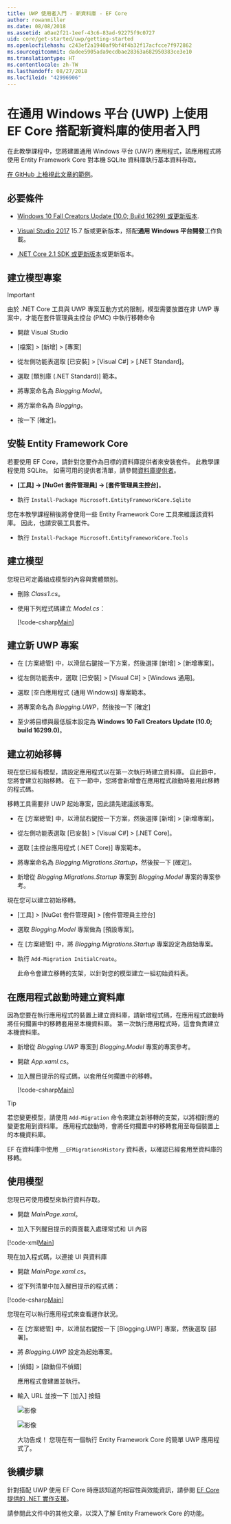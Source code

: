 ```yaml
---
title: UWP 使用者入門 - 新資料庫 - EF Core
author: rowanmiller
ms.date: 08/08/2018
ms.assetid: a0ae2f21-1eef-43c6-83ad-92275f9c0727
uid: core/get-started/uwp/getting-started
ms.openlocfilehash: c243ef2a1940af9bf4f4b32f17acfcce7f972862
ms.sourcegitcommit: dadee5905ada9ecdbae28363a682950383ce3e10
ms.translationtype: HT
ms.contentlocale: zh-TW
ms.lasthandoff: 08/27/2018
ms.locfileid: "42996906"
---
```

# <a name="getting-started-with-ef-core-on-universal-windows-platform-uwp-with-a-new-database"></a>在通用 Windows 平台 (UWP) 上使用 EF Core 搭配新資料庫的使用者入門

在此教學課程中，您將建置通用 Windows 平台 (UWP) 應用程式，該應用程式將使用 Entity Framework Core 對本機 SQLite 資料庫執行基本資料存取。

[在 GitHub 上檢視此文章的範例](https://github.com/aspnet/EntityFramework.Docs/tree/master/samples/core/GetStarted/UWP)。

## <a name="prerequisites"></a>必要條件

* [Windows 10 Fall Creators Update (10.0; Build 16299) 或更新版本](https://support.microsoft.com/en-us/help/4027667/windows-update-windows-10).

* [Visual Studio 2017](https://www.visualstudio.com/downloads/) 15.7 版或更新版本，搭配**通用 Windows 平台開發**工作負載。

* [.NET Core 2.1 SDK 或更新版本](https://www.microsoft.com/net/core)或更新版本。

## <a name="create-a-model-project"></a>建立模型專案

> [!IMPORTANT]
> 由於 .NET Core 工具與 UWP 專案互動方式的限制，模型需要放置在非 UWP 專案中，才能在套件管理員主控台 (PMC) 中執行移轉命令

* 開啟 Visual Studio

* [檔案] > [新增] > [專案]

* 從左側功能表選取 [已安裝] > [Visual C#] > [.NET Standard]。

* 選取 [類別庫 (.NET Standard)] 範本。

* 將專案命名為 *Blogging.Model*。

* 將方案命名為 *Blogging*。

* 按一下 [確定]。

## <a name="install-entity-framework-core"></a>安裝 Entity Framework Core

若要使用 EF Core，請針對您要作為目標的資料庫提供者來安裝套件。 此教學課程使用 SQLite。 如需可用的提供者清單，請參閱[資料庫提供者](../../providers/index.md)。

* **[工具] -> [NuGet 套件管理員] -> [套件管理員主控台]**。

* 執行 `Install-Package Microsoft.EntityFrameworkCore.Sqlite`

您在本教學課程稍後將會使用一些 Entity Framework Core 工具來維護該資料庫。 因此，也請安裝工具套件。

* 執行 `Install-Package Microsoft.EntityFrameworkCore.Tools`

## <a name="create-the-model"></a>建立模型

您現已可定義組成模型的內容與實體類別。

* 刪除 *Class1.cs*。

* 使用下列程式碼建立 *Model.cs*：

  [!code-csharp[Main](../../../../samples/core/GetStarted/UWP/Blogging.Model/Model.cs)]

## <a name="create-a-new-uwp-project"></a>建立新 UWP 專案

* 在 [方案總管] 中，以滑鼠右鍵按一下方案，然後選擇 [新增] > [新增專案]。

* 從左側功能表中，選取 [已安裝] > [Visual C#] > [Windows 通用]。

* 選取 [空白應用程式 (通用 Windows)] 專案範本。

* 將專案命名為 *Blogging.UWP*，然後按一下 [確定]

* 至少將目標與最低版本設定為 **Windows 10 Fall Creators Update (10.0; build 16299.0)**。

## <a name="create-the-initial-migration"></a>建立初始移轉

現在您已經有模型，請設定應用程式以在第一次執行時建立資料庫。 自此節中，您將會建立初始移轉。 在下一節中，您將會新增會在應用程式啟動時套用此移轉的程式碼。

移轉工具需要非 UWP 起始專案，因此請先建議該專案。

* 在 [方案總管] 中，以滑鼠右鍵按一下方案，然後選擇 [新增] > [新增專案]。

* 從左側功能表選取 [已安裝] > [Visual C#] > [.NET Core]。

* 選取 [主控台應用程式 (.NET Core)] 專案範本。

* 將專案命名為 *Blogging.Migrations.Startup*，然後按一下 [確定]。

* 新增從 *Blogging.Migrations.Startup* 專案到 *Blogging.Model* 專案的專案參考。

現在您可以建立初始移轉。

* [工具] > [NuGet 套件管理員] > [套件管理員主控台]

* 選取 *Blogging.Model* 專案做為 [預設專案]。

* 在 [方案總管] 中，將 *Blogging.Migrations.Startup* 專案設定為啟始專案。

* 執行 `Add-Migration InitialCreate`。

  此命令會建立移轉的支架，以針對您的模型建立一組初始資料表。

## <a name="create-the-database-on-app-startup"></a>在應用程式啟動時建立資料庫

因為您要在執行應用程式的裝置上建立資料庫，請新增程式碼，在應用程式啟動時將任何擱置中的移轉套用至本機資料庫。 第一次執行應用程式時，這會負責建立本機資料庫。

* 新增從 *Blogging.UWP* 專案到 *Blogging.Model* 專案的專案參考。

* 開啟 *App.xaml.cs*。

* 加入醒目提示的程式碼，以套用任何擱置中的移轉。

  [!code-csharp[Main](../../../../samples/core/GetStarted/UWP/Blogging.UWP/App.xaml.cs?highlight=1-2,26-29)]

> [!TIP]  
> 若您變更模型，請使用 `Add-Migration` 命令來建立新移轉的支架，以將相對應的變更套用到資料庫。 應用程式啟動時，會將任何擱置中的移轉套用至每個裝置上的本機資料庫。
>
>EF 在資料庫中使用 `__EFMigrationsHistory` 資料表，以確認已經套用至資料庫的移轉。

## <a name="use-the-model"></a>使用模型

您現已可使用模型來執行資料存取。

* 開啟 *MainPage.xaml*。

* 加入下列醒目提示的頁面載入處理常式和 UI 內容

[!code-xml[Main](../../../../samples/core/GetStarted/UWP/Blogging.UWP/MainPage.xaml?highlight=9,11-23)]

現在加入程式碼，以連接 UI 與資料庫

* 開啟 *MainPage.xaml.cs*。

* 從下列清單中加入醒目提示的程式碼：

[!code-csharp[Main](../../../../samples/core/GetStarted/UWP/Blogging.UWP/MainPage.xaml.cs?highlight=1,31-49)]

您現在可以執行應用程式來查看運作狀況。

* 在 [方案總管] 中，以滑鼠右鍵按一下 [Blogging.UWP] 專案，然後選取 [部署]。

* 將 *Blogging.UWP* 設定為起始專案。

* [偵錯] > [啟動但不偵錯]

  應用程式會建置並執行。

* 輸入 URL 並按一下 [加入] 按鈕

  ![影像](_static/create.png)

  ![影像](_static/list.png)

  大功告成！ 您現在有一個執行 Entity Framework Core 的簡單 UWP 應用程式了。

## <a name="next-steps"></a>後續步驟

針對搭配 UWP 使用 EF Core 時應該知道的相容性與效能資訊，請參閱 [EF Core 提供的 .NET 實作支援](../../platforms/index.md#universal-windows-platform)。

請參閱此文件中的其他文章，以深入了解 Entity Framework Core 的功能。
